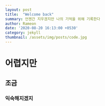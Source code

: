 ```yaml
---
layout: post
title:  "Welcome back"
summary: 언젠간 지우겠지만 나의 기억을 위해 기록한다
author: Rameon
date: '2020-08-20 16:13:00 +0530'
category: jekyll
thumbnail: /assets/img/posts/code.jpg
---
```


# 어렵지만
## 조금
### 익숙해지겠지